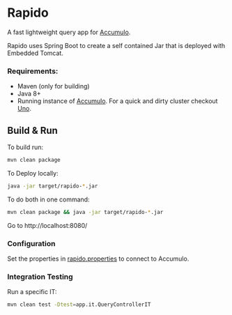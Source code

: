 # Rapido

A fast lightweight query app for [Accumulo].

Rapido uses Spring Boot to create a self contained Jar that is deployed with Embedded Tomcat.

### Requirements:
- Maven (only for building)
- Java 8+
- Running instance of [Accumulo]. For a quick and dirty cluster checkout [Uno].

## Build & Run

To build run:
```bash
mvn clean package
```
To Deploy locally:
```bash
java -jar target/rapido-*.jar
```
To do both in one command:
```bash
mvn clean package && java -jar target/rapido-*.jar
```

Go to http://localhost:8080/

### Configuration

Set the properties in [rapido.properties][rp] to connect to Accumulo.

### Integration Testing

Run a specific IT:
```bash
mvn clean test -Dtest=app.it.QueryControllerIT
```


[Accumulo]: https://accumulo.apache.org
[Uno]: https://github.com/apache/fluo-uno
[rp]: https://github.com/milleruntime/rapido/blob/master/src/main/resources/config/rapido.properties

